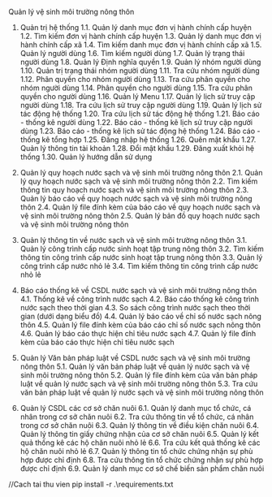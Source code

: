 Quản lý vệ sinh môi trường nông thôn
1. Quản trị hệ thống 
1.1. Quản lý danh mục đơn vị hành chính cấp huyện
1.2. Tìm kiếm đơn vị hành chính cấp huyện
1.3. Quản lý danh mục đơn vị hành chính cấp xã
1.4. Tìm kiếm danh mục đơn vị hành chính cấp xã
1.5. Quản lý người dùng
1.6. Tìm kiếm người dùng
1.7. Quản lý trạng thái người dùng
1.8. Quản lý Định nghĩa quyền
1.9. Quản lý nhóm người dùng
1.10. Quản trị trạng thái nhóm người dùng
1.11. Tra cứu nhóm người dùng
1.12. Phân quyền cho nhóm người dùng
1.13. Tra cứu phân quyền cho nhóm người dùng
1.14. Phân quyền cho người dùng
1.15. Tra cứu phân quyền cho người dùng
1.16. Quản lý Menu
1.17. Quản lý lịch sử truy cập người dùng
1.18. Tra cứu lịch sử truy cập người dùng
1.19. Quản lý lịch sử tác động hệ thống
1.20. Tra cứu lịch sử tác động hệ thống
1.21. Báo cáo - thống kê người dùng
1.22. Báo cáo - thống kê lịch sử truy cập người dùng
1.23. Báo cáo - thống kê lịch sử tác động hệ thống
1.24. Báo cáo - thống kê tổng hợp
1.25. Đăng nhập hệ thống
1.26. Quên mật khẩu
1.27. Quản lý thông tin tài khoản
1.28. Đổi mật khẩu
1.29. Đăng xuất khỏi hệ thống
1.30. Quản lý hướng dẫn sử dụng

2. Quản lý quy hoạch nước sạch và vệ sinh môi trường nông thôn 
2.1. Quản lý quy hoạch nước sạch và vệ sinh môi trường nông thôn
2.2. Tìm kiếm thông tin quy hoạch nước sạch và vệ sinh môi trường nông thôn
2.3. Quản lý báo cáo về quy hoạch nước sạch và vệ sinh môi trường nông thôn
2.4. Quản lý file đính kèm của báo cáo về quy hoạch nước sạch và vệ sinh môi trường nông thôn
2.5. Quản lý bản đồ quy hoạch nước sạch và vệ sinh môi trường nông thôn

3. Quản lý thông tin về nước sạch và vệ sinh môi trường nông thôn 
3.1. Quản lý công trình cấp nước sinh hoạt tập trung nông thôn
3.2. Tìm kiếm thông tin công trình cấp nước sinh hoạt tập trung nông thôn
3.3. Quản lý công trình cấp nước nhỏ lẻ
3.4. Tìm kiếm thông tin công trình cấp nước nhỏ lẻ

4. Báo cáo thống kê về CSDL nước sạch và vệ sinh môi trường nông thôn 
4.1. Thống kê về công trình nước sạch 
4.2. Báo cáo thống kê công trình nước sạch theo thời gian
4.3. So sách công trình nước sạch theo thời gian (dưới dạng biểu đồ)
4.4. Quản lý báo cáo về chỉ số nước sạch nông thôn
4.5. Quản lý file đính kèm của báo cáo chỉ số nước sạch nông thôn
4.6. Quản lý báo cáo thực hiện chỉ tiêu nước sạch
4.7. Quản lý file đính kèm của báo cáo thực hiện chỉ tiêu nước sạch

5. Quản lý Văn bản pháp luật về CSDL nước sạch và vệ sinh môi trường nông thôn 
5.1. Quản lý văn bản pháp luật về quản lý nước sạch và vệ sinh môi trường nông thôn
5.2. Quản lý file đính kèm của văn bản pháp luật về quản lý nước sạch và vệ sinh môi trường nông thôn
5.3. Tra cứu văn bản pháp luật về quản lý nước sạch và vệ sinh môi trường nông thôn

6. Quản lý CSDL các cơ sở chăn nuôi 
6.1. Quản lý danh mục tổ chức, cá nhân trong cơ sở chăn nuôi
6.2. Tra cứu thông tin về tổ chức, cá nhân trong cơ sở chăn nuôi
6.3. Quản lý thông tin về điều kiện chăn nuôi
6.4. Quản lý thông tin giấy chứng nhận của cơ sở chăn nuôi
6.5. Quản lý kết quả thống kê các hộ chăn nuôi nhỏ lẻ
6.6. Tra cứu kết quả thống kê các hộ chăn nuôi nhỏ lẻ
6.7. Quản lý thông tin tổ chức chứng nhận sự phù hợp được chỉ định
6.8. Tra cứu thông tin tổ chức chứng nhận sự phù hợp được chỉ định
6.9. Quản lý danh mục cơ sở chế biến sản phẩm chăn nuôi

//Cach tai thu vien 
pip install -r .\requirements.txt

